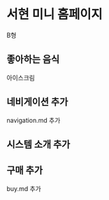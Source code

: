 # 서현 미니 홈페이지
B형

## 좋아하는 음식
아이스크림<br>

## 네비게이션 추가
navigation.md 추가

## 시스템 소개 추가

## 구매 추가
buy.md 추가